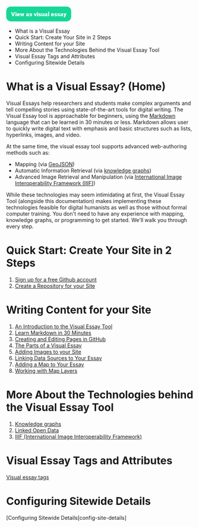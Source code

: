 <a href="https://visual-essays.app"><img src="/images/ve-button.png"></a>

* What is a Visual Essay
* Quick Start: Create Your Site in 2 Steps
* Writing Content for your Site
* More About the Technologies Behind the Visual Essay Tool
* Visual Essay Tags and Attributes
* Configuring Sitewide Details

# What is a Visual Essay? (Home)

Visual Essays help researchers and students make complex arguments and tell compelling stories using state-of-the-art tools for digital writing. The Visual Essay tool is approachable for beginners, using the [Markdown](https://www.markdownguide.org/getting-started/) language that can be learned in 30 minutes or less. Markdown allows user to quickly write digital text with emphasis and basic structures such as lists, hyperlinks, images, and video. 

At the same time, the visual essay tool supports advanced web-authoring methods such as:

* Mapping (via [GeoJSON](https://en.wikipedia.org/wiki/GeoJSON))
* Automatic Information Retrieval (via [knowledge graphs](https://en.wikipedia.org/wiki/Knowledge_graph))
* Advanced Image Retrieval and Manipulation (via [International Image Interoperability Framework (IIIF)](https://en.wikipedia.org/wiki/International_Image_Interoperability_Framework))

While these technologies may seem intimidating at first, the Visual Essay Tool (alongside this documentation) makes implementing these technologies feasible for digital humanists as well as those without formal computer training. You don't need to have any experience with mapping, knowledge graphs, or programming to get started. We'll walk you through every step.

# Quick Start: Create Your Site in 2 Steps

1. [Sign up for a free Github account](https://github.com/join)
2. [Create a Repository for your Site](create-repo)

# Writing Content for your Site

1. [An Introduction to the Visual Essay Tool](authoring-intro)
2. [Learn Markdown in 30 Minutes](markdown)
3. [Creating and Editing Pages in GitHub](create-and-edit-pages)
4. [The Parts of a Visual Essay](parts-of-essay)
5. [Adding Images to your Site](create-images)
6. [Linking Data Sources to Your Essay](linking-data.md)
7. [Adding a Map to Your Essay](adding-maps.md)
8. [Working with Map Layers](map-layers.md)

# More About the Technologies behind the Visual Essay Tool

1. [Knowledge graphs](knowledge-graphs.md)
2. [Linked Open Data](lod.md)
3. [IIIF (International Image Interoperability Framework)](iiif.md)

# Visual Essay Tags and Attributes

[Visual essay tags](visual-essay-tags)

# Configuring Sitewide Details

[Configuring Sitewide Details[config-site-details]
